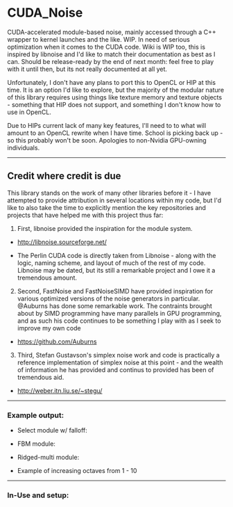 # CUDA_Noise
  CUDA-accelerated module-based noise, mainly accessed through a C++ wrapper to kernel launches and the like. WIP. In need of serious optimization when it comes to the CUDA code. Wiki is WIP too, this is inspired by libnoise and I'd like to match their documentation as best as I can. Should be release-ready by the end of next month: feel free to play with it until then, but its not really documented at all yet.
  
  
  Unfortunately, I don't have any plans to port this to OpenCL or HIP at this time. It is an option I'd like to explore, but the majority of the modular nature of this library requires using things like texture memory and texture objects - something that HIP does not support, and something I don't know how to use in OpenCL.
  
  
  Due to HIPs current lack of many key features, I'll need to to what will amount to an OpenCL rewrite when I have time. School is picking back up - so this probably won't be soon. Apologies to non-Nvidia GPU-owning individuals.
 
 ---
## Credit where credit is due

  This library stands on the work of many other libraries before it - I have attempted to provide attribution in several locations within my code, but I'd like to also take the time to explicitly mention the key repositories and projects that have helped me with this project thus far:
  
  
 1. First, libnoise provided the inspiration for the module system.
 
 * http://libnoise.sourceforge.net/
 
 * The Perlin CUDA code is directly taken from Libnoise - along with the logic, naming scheme, and layout of much of the rest of my code. Libnoise may be dated, but its still a remarkable project and I owe it a tremendous amount.
 
 
 2. Second, FastNoise and FastNoiseSIMD have provided inspiration for various optimized versions of the noise generators in particular. @Auburns has done some remarkable work. The contraints brought about by SIMD programming have many parallels in GPU programming, and as such his code continues to be something I play with as I seek to improve my own code
 * https://github.com/Auburns 
 
 
 3. Third, Stefan Gustavson's simplex noise work and code is practically a reference implementation of simplex noise at this point - and the wealth of information he has provided and continus to provided has been of tremendous aid.
  * http://weber.itn.liu.se/~stegu/
  

---

### Example output:
  
  * Select module w/ falloff:
  
  * FBM module:
  
  * Ridged-multi module:
  
  * Example of increasing octaves from 1 - 10
  
--- 
  
  
### In-Use and setup:
